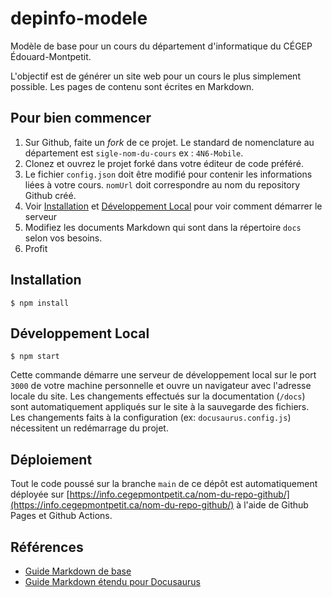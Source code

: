 # depinfo-modele

Modèle de base pour un cours du département d'informatique du CÉGEP Édouard-Montpetit. 

L'objectif est de générer un site web pour un cours le plus simplement possible. Les pages de contenu sont écrites en Markdown.

## Pour bien commencer

1. Sur Github, faite un *fork* de ce projet. Le standard de nomenclature au département est `sigle-nom-du-cours` ex : `4N6-Mobile`.
2. Clonez et ouvrez le projet forké dans votre éditeur de code préféré.
3. Le fichier `config.json` doit être modifié pour contenir les informations liées à votre cours. `nomUrl` doit correspondre au nom du repository Github créé.
4. Voir [Installation](#installation) et [Développement Local](#développement-local) pour voir comment démarrer le serveur
5. Modifiez les documents Markdown qui sont dans la répertoire `docs` selon vos besoins.
6. Profit

## Installation

```
$ npm install
```

## Développement Local

```
$ npm start
```

Cette commande démarre une serveur de développement local sur le port `3000` de votre machine personnelle et ouvre un navigateur avec l'adresse locale du site. Les changements effectués sur la documentation (`/docs`) sont automatiquement appliqués sur le site à la sauvegarde des fichiers. Les changements faits à la configuration (ex: `docusaurus.config.js`) nécessitent un redémarrage du projet.

## Déploiement

Tout le code poussé sur la branche `main` de ce dépôt est automatiquement déployée sur [https://info.cegepmontpetit.ca/nom-du-repo-github/](https://info.cegepmontpetit.ca/nom-du-repo-github/) à l'aide de Github Pages et Github Actions.

## Références

- [Guide Markdown de base](https://www.markdownguide.org/getting-started/)
- [Guide Markdown étendu pour Docusaurus](https://docusaurus.io/fr/docs/markdown-features)